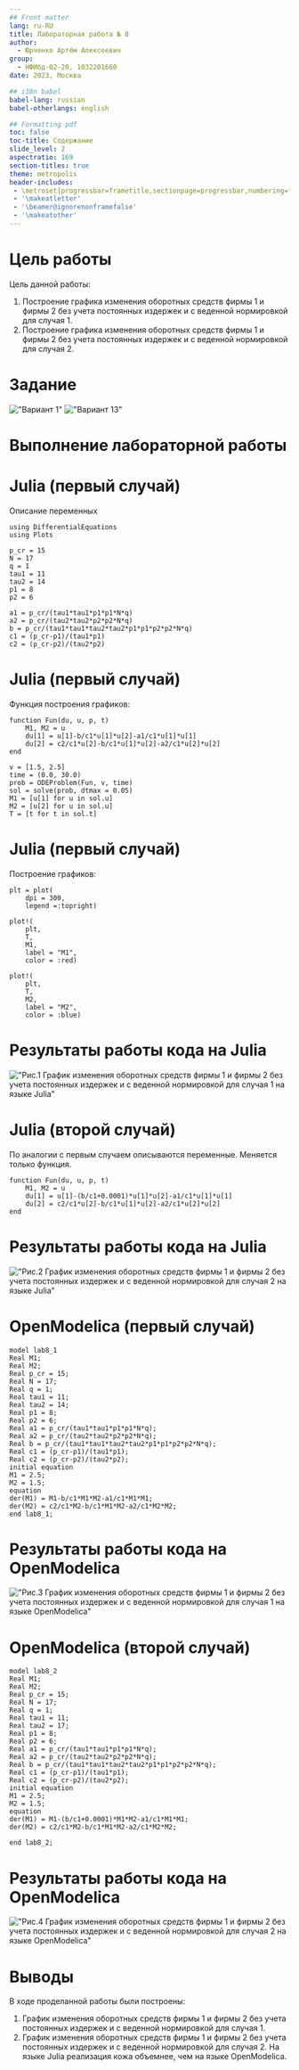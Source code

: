 ```yaml
---
## Front matter
lang: ru-RU
title: Лабораторная работа № 8
author:
  - Юрченко Артём Алексеевич
group:
  - НФИбд-02-20, 1032201660
date: 2023, Москва

## i18n babel
babel-lang: russian
babel-otherlangs: english

## Formatting pdf
toc: false
toc-title: Содержание
slide_level: 2
aspectratio: 169
section-titles: true
theme: metropolis
header-includes:
 - \metroset{progressbar=frametitle,sectionpage=progressbar,numbering=fraction}
 - '\makeatletter'
 - '\beamer@ignorenonframefalse'
 - '\makeatother'
---
```



# Цель работы

Цель данной работы:
1. Построение графика изменения оборотных средств фирмы 1 и фирмы 2 без учета постоянных издержек и с веденной нормировкой для случая 1.
2. Построение графика изменения оборотных средств фирмы 1 и фирмы 2 без учета постоянных издержек и с веденной нормировкой для случая 2.

# Задание

!["Вариант 1"](https://sun9-7.userapi.com/impg/PALuOYKn-WSD0h6LeY9xsIMxnGh79h8EQeYnyA/BSgcOD4XKUg.jpg?size=923x1006&quality=96&sign=13ad5b885fdae4eded37684215fe425c&type=album)
!["Вариант 13"](https://sun9-19.userapi.com/impg/HMRiTYkbhT1CaPSD8VamJ0AEn6lVyyOmzKLWzA/x6pE8AL2qXg.jpg?size=1039x1135&quality=96&sign=5a4fb316a0e2f51d901b5e2acb7f4019&type=album)


# Выполнение лабораторной работы
# Julia (первый случай)
Описание переменных 
```
using DifferentialEquations
using Plots

p_cr = 15
N = 17
q = 1
tau1 = 11
tau2 = 14
p1 = 8
p2 = 6

a1 = p_cr/(tau1*tau1*p1*p1*N*q)
a2 = p_cr/(tau2*tau2*p2*p2*N*q)
b = p_cr/(tau1*tau1*tau2*tau2*p1*p1*p2*p2*N*q) 
c1 = (p_cr-p1)/(tau1*p1)
c2 = (p_cr-p2)/(tau2*p2)

```
# Julia (первый случай)

Функция построения графиков:
```
function Fun(du, u, p, t)
    M1, M2 = u
    du[1] = u[1]-b/c1*u[1]*u[2]-a1/c1*u[1]*u[1]
    du[2] = c2/c1*u[2]-b/c1*u[1]*u[2]-a2/c1*u[2]*u[2]
end

v = [1.5, 2.5]
time = (0.0, 30.0)
prob = ODEProblem(Fun, v, time)
sol = solve(prob, dtmax = 0.05)
M1 = [u[1] for u in sol.u]
M2 = [u[2] for u in sol.u]
T = [t for t in sol.t]
```
# Julia (первый случай)

Построение графиков:

```
plt = plot(
    dpi = 300,
    legend =:topright)

plot!(
    plt,
    T,
    M1,
    label = "M1",
    color = :red)

plot!(
    plt,
    T,
    M2,
    label = "M2",
    color = :blue)

```

# Результаты работы кода на Julia

!["Рис.1 График изменения оборотных средств фирмы 1 и фирмы 2 без учета постоянных издержек и с веденной нормировкой для случая 1 на языке Julia"](https://sun9-41.userapi.com/impg/cqJXOVHzTYtnvgcvTKdzs_w2Uqd3kcl0ZcmwHw/kLh_nSDQY9c.jpg?size=1684x806&quality=95&sign=02a4f24f51e9037558449c1527232ba7&type=album)

# Julia (второй случай)
По аналогии с первым случаем описываются переменные. Меняется только функция.


```
function Fun(du, u, p, t)
    M1, M2 = u
    du[1] = u[1]-(b/c1+0.0001)*u[1]*u[2]-a1/c1*u[1]*u[1]
    du[2] = c2/c1*u[2]-b/c1*u[1]*u[2]-a2/c1*u[2]*u[2]
end
```
# Результаты работы кода на Julia

!["Рис.2 График изменения оборотных средств фирмы 1 и фирмы 2 без учета постоянных издержек и с веденной нормировкой для случая 2 на языке Julia"](https://sun1-86.userapi.com/impg/A49ZBMFwhqzRGd379buq8iUob3CWHS4XefMrJw/gqI81y4J5vY.jpg?size=1684x806&quality=95&sign=b4e198b03f32f0313c481f29e8516624&type=album)


# OpenModelica (первый случай)
```
model lab8_1
Real M1;
Real M2;
Real p_cr = 15;
Real N = 17;
Real q = 1;
Real tau1 = 11;
Real tau2 = 14;
Real p1 = 8;
Real p2 = 6;
Real a1 = p_cr/(tau1*tau1*p1*p1*N*q);
Real a2 = p_cr/(tau2*tau2*p2*p2*N*q);
Real b = p_cr/(tau1*tau1*tau2*tau2*p1*p1*p2*p2*N*q); 
Real c1 = (p_cr-p1)/(tau1*p1);
Real c2 = (p_cr-p2)/(tau2*p2);
initial equation
M1 = 2.5;
M2 = 1.5;
equation
der(M1) = M1-b/c1*M1*M2-a1/c1*M1*M1;
der(M2) = c2/c1*M2-b/c1*M1*M2-a2/c1*M2*M2;
end lab8_1;
```

# Результаты работы кода на OpenModelica

!["Рис.3 График изменения оборотных средств фирмы 1 и фирмы 2 без учета постоянных издержек и с веденной нормировкой для случая 1 на языке OpenModelica"](https://sun9-47.userapi.com/impg/V0zOZJWoiBpV0pklMRIbfF7RdwVVNPl8laclog/tMgINYBQId8.jpg?size=1684x806&quality=95&sign=e7c1e5096982fdd920c9caa7c17efb06&type=album)


# OpenModelica (второй случай)

```
model lab8_2
Real M1;
Real M2;
Real p_cr = 15;
Real N = 17;
Real q = 1;
Real tau1 = 11;
Real tau2 = 17;
Real p1 = 8;
Real p2 = 6;
Real a1 = p_cr/(tau1*tau1*p1*p1*N*q);
Real a2 = p_cr/(tau2*tau2*p2*p2*N*q);
Real b = p_cr/(tau1*tau1*tau2*tau2*p1*p1*p2*p2*N*q); 
Real c1 = (p_cr-p1)/(tau1*p1);
Real c2 = (p_cr-p2)/(tau2*p2);
initial equation
M1 = 2.5;
M2 = 1.5;
equation
der(M1) = M1-(b/c1+0.0001)*M1*M2-a1/c1*M1*M1;
der(M2) = c2/c1*M2-b/c1*M1*M2-a2/c1*M2*M2;

end lab8_2;

```

# Результаты работы кода на OpenModelica

!["Рис.4 График изменения оборотных средств фирмы 1 и фирмы 2 без учета постоянных издержек и с веденной нормировкой для случая 2 на языке OpenModelica"](https://sun9-46.userapi.com/impg/O5O1L8UdCVJ5yGqQ8vtTvE_7iLBZkyF8ZDYBuQ/vFbicnxaG5I.jpg?size=1684x806&quality=95&sign=51600bf6485c3930dc6c31a5f90cc810&type=album)




# Выводы

В ходе проделанной работы были построены:
1. График изменения оборотных средств фирмы 1 и фирмы 2 без учета постоянных издержек и с веденной нормировкой для случая 1.
2. График изменения оборотных средств фирмы 1 и фирмы 2 без учета постоянных издержек и с веденной нормировкой для случая 2.
На языке Julia реализация кожа объемнее, чем на языке OpenModelica.


